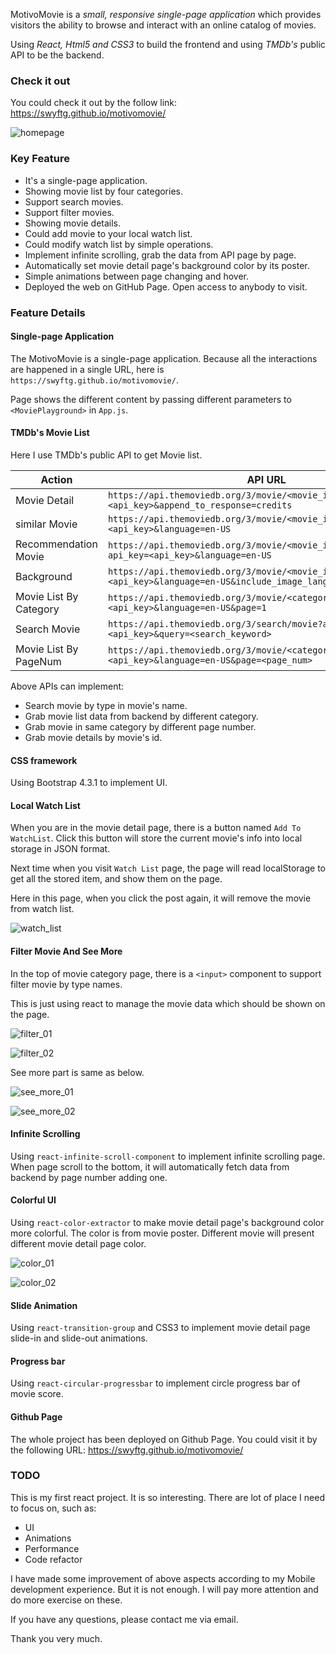 MotivoMovie is  a *small, responsive single-page application* which provides visitors the ability to browse and interact with an online catalog of movies.

Using *React, Html5 and CSS3* to build the frontend and using *TMDb's* public API to be the backend.

### Check it out

You could check it out by the follow link: https://swyftg.github.io/motivomovie/

![homepage](https://raw.githubusercontent.com/SwyftG/motivomovie2/master/img/homepage.png)


### Key Feature
- It's a single-page application.
- Showing movie list by four categories.
- Support search movies.
- Support filter movies.
- Showing movie details.
- Could add movie to your local watch list.
- Could modify watch list by simple operations.
- Implement infinite scrolling, grab the data from API page by page.
- Automatically set movie detail page's background color by its poster.
- Simple animations between page changing and hover.
- Deployed the web on GitHub Page. Open access to anybody to visit.

### Feature Details

#### Single-page Application

The MotivoMovie is a single-page application. Because all the interactions are happened in a single URL, here is `https://swyftg.github.io/motivomovie/`.

Page shows the different content by passing different parameters to `<MoviePlayground>` in `App.js`.

#### TMDb's Movie List

Here I use TMDb's public API to get Movie list.

| Action | API URL |
| ------ | ------ |
| Movie Detail | `https://api.themoviedb.org/3/movie/<movie_id>?api_key=<api_key>&append_to_response=credits` |
| similar Movie | `https://api.themoviedb.org/3/movie/<movie_id>/similar?api_key=<api_key>&language=en-US` |
| Recommendation Movie | `https://api.themoviedb.org/3/movie/<movie_id>/recommendations?api_key=<api_key>&language=en-US` |
| Background | `https://api.themoviedb.org/3/movie/<movie_id>/images?api_key=<api_key>&language=en-US&include_image_language=en` |
| Movie List By Category | `https://api.themoviedb.org/3/movie/<category>?api_key=<api_key>&language=en-US&page=1` |
| Search Movie | `https://api.themoviedb.org/3/search/movie?api_key=<api_key>&query=<search_keyword>` |
| Movie List By PageNum | `https://api.themoviedb.org/3/movie/<category>?api_key=<api_key>&language=en-US&page=<page_num>` |

Above APIs can implement:
- Search movie by type in movie's name.
- Grab movie list data from backend by different category.
- Grab movie in same category by different page number.
- Grab movie details by movie's id.

#### CSS framework

Using Bootstrap 4.3.1 to implement UI.

#### Local Watch List

When you are in the movie detail page, there is a button named `Add To WatchList`. Click this button will store the current movie's info into local storage in JSON format.

Next time when you visit `Watch List` page, the page will read localStorage to get all the stored item, and show them on the page.

Here in this page, when you click the post again, it will remove the movie from watch list.

![watch_list](https://raw.githubusercontent.com/SwyftG/motivomovie2/master/img/watchlist.png)

#### Filter Movie And See More

In the top of movie category page, there is a `<input>` component to support filter movie by type names.

This is just using react to manage the movie data which should be shown on the page.

![filter_01](https://raw.githubusercontent.com/SwyftG/motivomovie2/master/img/filter01.png)

![filter_02](https://raw.githubusercontent.com/SwyftG/motivomovie2/master/img/filter02.png)

See more part is same as below.

![see_more_01](https://raw.githubusercontent.com/SwyftG/motivomovie2/master/img/seemore.png)

![see_more_02](https://raw.githubusercontent.com/SwyftG/motivomovie2/master/img/seemore02.png)

#### Infinite Scrolling

Using `react-infinite-scroll-component` to implement infinite scrolling page. When page scroll to the bottom, it will automatically fetch data from backend by page number adding one.

#### Colorful UI

Using `react-color-extractor` to make movie detail page's background color more colorful. The color is from movie poster. Different movie will present different movie detail page color.

![color_01](https://raw.githubusercontent.com/SwyftG/motivomovie2/master/img/color01.png)

![color_02](https://raw.githubusercontent.com/SwyftG/motivomovie2/master/img/color02.png)

#### Slide Animation

Using `react-transition-group` and CSS3 to implement movie detail page slide-in and slide-out animations. 

#### Progress bar

Using `react-circular-progressbar` to implement circle progress bar of movie score.

#### Github Page

The whole project has been deployed on Github Page. You could visit it by the following URL: https://swyftg.github.io/motivomovie/

### TODO

This is my first react project. It is so interesting. There are lot of place I need to focus on, such as:
- UI
- Animations
- Performance
- Code refactor

I have made some improvement of above aspects according to my Mobile development experience. But it is not enough. I will pay more attention and do more exercise on these. 

If you have any questions, please contact me via email.

Thank you very much.



